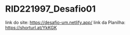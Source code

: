 # RID221997_Desafio01
link do site: https://desafio-um.netlify.app/
link da Planilha: https://shorturl.at/YkKGK

